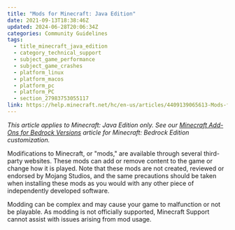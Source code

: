 ```yaml
---
title: "Mods for Minecraft: Java Edition"
date: 2021-09-13T18:38:46Z
updated: 2024-06-28T20:06:34Z
categories: Community Guidelines
tags:
  - title_minecraft_java_edition
  - category_technical_support
  - subject_game_performance
  - subject_game_crashes
  - platform_linux
  - platform_macos
  - platform_pc
  - platform_PC
  - section_27983753055117
link: https://help.minecraft.net/hc/en-us/articles/4409139065613-Mods-for-Minecraft-Java-Edition
---
```


*This article applies to Minecraft: Java Edition only. See our [Minecraft Add-Ons for Bedrock Versions](../Minecraft-Marketplace/What-are-Minecraft-Add-Ons.md)* *article for Minecraft: Bedrock Edition customization.*

Modifications to Minecraft, or "mods," are available through several third-party websites. These mods can add or remove content to the game or change how it is played. Note that these mods are not created, reviewed or endorsed by Mojang Studios, and the same precautions should be taken when installing these mods as you would with any other piece of independently developed software.

Modding can be complex and may cause your game to malfunction or not be playable. As modding is not officially supported, Minecraft Support cannot assist with issues arising from mod usage.
